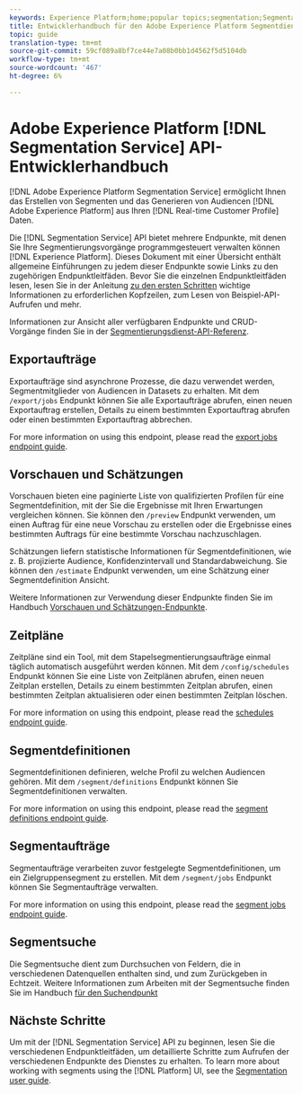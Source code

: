```yaml
---
keywords: Experience Platform;home;popular topics;segmentation;Segmentation;Segmentation Service;API;api;
title: Entwicklerhandbuch für den Adobe Experience Platform Segmentdienst
topic: guide
translation-type: tm+mt
source-git-commit: 59cf089a8bf7ce44e7a08b0bb1d4562f5d5104db
workflow-type: tm+mt
source-wordcount: '467'
ht-degree: 6%

---
```



# Adobe Experience Platform [!DNL Segmentation Service] API-Entwicklerhandbuch

[!DNL Adobe Experience Platform Segmentation Service] ermöglicht Ihnen das Erstellen von Segmenten und das Generieren von Audiencen [!DNL Adobe Experience Platform] aus Ihren [!DNL Real-time Customer Profile] Daten.

Die [!DNL Segmentation Service] API bietet mehrere Endpunkte, mit denen Sie Ihre Segmentierungsvorgänge programmgesteuert verwalten können [!DNL Experience Platform]. Dieses Dokument mit einer Übersicht enthält allgemeine Einführungen zu jedem dieser Endpunkte sowie Links zu den zugehörigen Endpunktleitfäden. Bevor Sie die einzelnen Endpunktleitfäden lesen, lesen Sie in der Anleitung [zu den ersten Schritten](./getting-started.md) wichtige Informationen zu erforderlichen Kopfzeilen, zum Lesen von Beispiel-API-Aufrufen und mehr.

Informationen zur Ansicht aller verfügbaren Endpunkte und CRUD-Vorgänge finden Sie in der [Segmentierungsdienst-API-Referenz](https://www.adobe.io/apis/experienceplatform/home/api-reference.html#!acpdr/swagger-specs/segmentation.yaml).

## Exportaufträge

Exportaufträge sind asynchrone Prozesse, die dazu verwendet werden, Segmentmitglieder von Audiencen in Datasets zu erhalten. Mit dem `/export/jobs` Endpunkt können Sie alle Exportaufträge abrufen, einen neuen Exportauftrag erstellen, Details zu einem bestimmten Exportauftrag abrufen oder einen bestimmten Exportauftrag abbrechen.

For more information on using this endpoint, please read the [export jobs endpoint guide](./export-jobs.md).

## Vorschauen und Schätzungen

Vorschauen bieten eine paginierte Liste von qualifizierten Profilen für eine Segmentdefinition, mit der Sie die Ergebnisse mit Ihren Erwartungen vergleichen können. Sie können den `/preview` Endpunkt verwenden, um einen Auftrag für eine neue Vorschau zu erstellen oder die Ergebnisse eines bestimmten Auftrags für eine bestimmte Vorschau nachzuschlagen.

Schätzungen liefern statistische Informationen für Segmentdefinitionen, wie z. B. projizierte Audience, Konfidenzintervall und Standardabweichung. Sie können den `/estimate` Endpunkt verwenden, um eine Schätzung einer Segmentdefinition Ansicht.

Weitere Informationen zur Verwendung dieser Endpunkte finden Sie im Handbuch [Vorschauen und Schätzungen-Endpunkte](./previews-and-estimates.md).

## Zeitpläne

Zeitpläne sind ein Tool, mit dem Stapelsegmentierungsaufträge einmal täglich automatisch ausgeführt werden können. Mit dem `/config/schedules` Endpunkt können Sie eine Liste von Zeitplänen abrufen, einen neuen Zeitplan erstellen, Details zu einem bestimmten Zeitplan abrufen, einen bestimmten Zeitplan aktualisieren oder einen bestimmten Zeitplan löschen.

For more information on using this endpoint, please read the [schedules endpoint guide](./schedules.md).

## Segmentdefinitionen

Segmentdefinitionen definieren, welche Profil zu welchen Audiencen gehören. Mit dem `/segment/definitions` Endpunkt können Sie Segmentdefinitionen verwalten.

For more information on using this endpoint, please read the [segment definitions endpoint guide](./segment-definitions.md).

## Segmentaufträge

Segmentaufträge verarbeiten zuvor festgelegte Segmentdefinitionen, um ein Zielgruppensegment zu erstellen. Mit dem `/segment/jobs` Endpunkt können Sie Segmentaufträge verwalten.

For more information on using this endpoint, please read the [segment jobs endpoint guide](./segment-jobs.md).

## Segmentsuche

Die Segmentsuche dient zum Durchsuchen von Feldern, die in verschiedenen Datenquellen enthalten sind, und zum Zurückgeben in Echtzeit. Weitere Informationen zum Arbeiten mit der Segmentsuche finden Sie im Handbuch [für den Suchendpunkt](segment-search.md)

## Nächste Schritte

Um mit der [!DNL Segmentation Service] API zu beginnen, lesen Sie die verschiedenen Endpunktleitfäden, um detaillierte Schritte zum Aufrufen der verschiedenen Endpunkte des Dienstes zu erhalten. To learn more about working with segments using the [!DNL Platform] UI, see the [Segmentation user guide](../ui/overview.md).